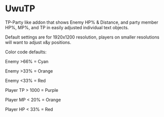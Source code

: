 # UwuTP
TP-Party like addon that shows Enemy HP% &amp; Distance, and party member HP%, MP%, and TP in easily adjusted individual text objects.


Default settings are for 1920x1200 resolution, players on smaller resolutions will want to adjust x&y positions.

Color code defaults:

Enemy >66% = Cyan

Enemy >33% = Orange

Enemy <33% = Red

Player TP > 1000 = Purple

Player MP < 20% = Orange

Player HP < 33% = Red

